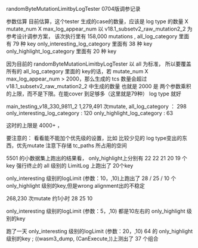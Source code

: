 randomByteMutationLimitbyLogTester 0704版调参记录

参数估算
目前估算，这个tester 生成的case的数量，应该是 log type 的数量 X mutate_num X max_log_appear_num
以 v18.1_subsetv2_raw_mutation2_2 为参考设计调参方案， 
该次执行里有 158,000 mutations , 
all_log_category 里面有 79 种 key
only_interesting_log_category 里面有 38 种 key
only_highlight_log_category 里面有 20 种 key

因为目前的 randomByteMutationLimitbyLogTester 以 all 为标准， 所以要覆盖所有的 all_log_category 里面的 key的话，若  mutate_num X max_log_appear_num > 2000，那么生成的 tcs 数量会超过 v18.1_subsetv2_raw_mutation2_2 中生成的数量
也就是 2000 是 两个参数乘积的上限，而不是下限。在能cover 到足够多（这里就是79种） log type 就好


main_testing_v18_330_9811_2
1,279,491 次mutate, 
all_log_category ： 298 
only_interesting_log_category : 120
only_highlight_log_category : 63

这时的上限是 4000+ ， 



要注意的：
看看能不能加个优先级的设置，比如 比较少见的 log type变出的东西，优先mutate
注意下存储 tc_paths 所占用的空间





5501 的小数据集上跑出的结果看， only_highlight上分别有 22 22 21 20 19 个key 
强行终止的 all 级别的 LimitLog 上跑出了 20个key 

only_interesting 级别的logLimit (参数：10，,10)上跑出了 28 / 25 / 10 个 only_highlight 级别的key,但是wrong alignment出的不稳定

268,230 次mutate 约1小时
28 25 10

only_interesting 级别的logLimit (参数：5，,10) 都是10左右的 only_highlight 级别的key


跑了一天
only_interesting 级别的logLimit (参数：20，,10) 64 的 only_highlight 级别的key ; ((wasm3_dump, (CanExecute,))上测出了 37 个组合
